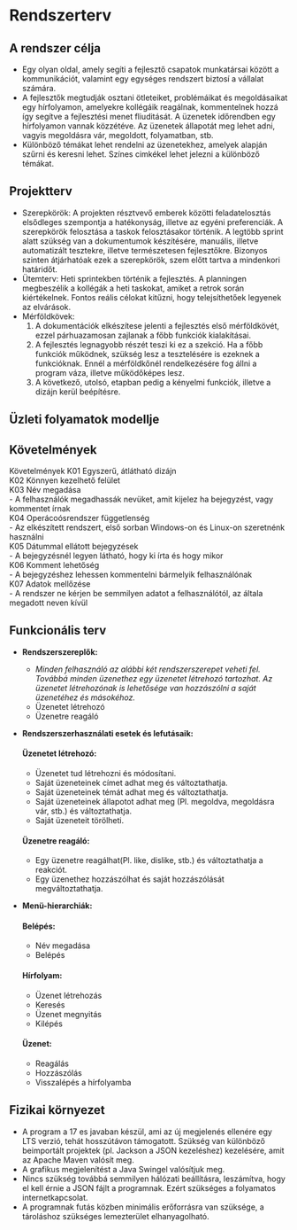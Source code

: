 Rendszerterv
=============

A rendszer célja
-----------------

- Egy olyan oldal, amely segíti a fejlesztő csapatok munkatársai között a kommunikációt, valamint egy egységes
rendszert biztosí a vállalat számára. 
- A fejlesztők megtudják osztani ötleteiket, problémáikat és megoldásaikat egy hírfolyamon, amelyekre kollégáik reagálnak, kommentelnek hozzá így segítve a fejlesztési menet fliuditását. A üzenetek időrendben egy hírfolyamon vannak közzétéve. Az üzenetek állapotát meg lehet adni, vagyis megoldásra vár, megoldott, folyamatban, stb.  
- Különböző témákat lehet rendelni az üzenetekhez, amelyek alapján szűrni és keresni lehet. Színes cimkékel lehet jelezni a különböző témákat.

Projektterv
------------

- Szerepkörök:
    A projekten résztvevő emberek közötti feladatelosztás elsődleges szempontja a hatékonyság, illetve az egyéni preferenciák.
    A szerepkörök felosztása a taskok felosztásakor történik. A legtöbb sprint alatt szükség van a dokumentumok készítésére, manuális, illetve automatizált tesztekre, illetve természetesen fejlesztőkre. Bizonyos szinten átjárhatóak ezek a szerepkörök, szem előtt tartva a mindenkori határidőt.
- Ütemterv: 
    Heti sprintekben történik a fejlesztés. A planningen megbeszélik a kollégák a heti taskokat, amiket a retrok során kiértékelnek. Fontos reális célokat kitűzni, hogy telejsíthetőek legyenek az elvárások.
- Mérföldkövek: 
    1. A dokumentációk elkészítese jelenti a fejlesztés első mérföldkövét, ezzel párhuazamosan zajlanak a főbb funkciók kialakításai. 
    2. A fejlesztés legnagyobb részét teszi ki ez a szekció. Ha a főbb funkciók működnek, szükség lesz a tesztelésére is ezeknek a funkcióknak. Ennél a mérföldkőnél rendelkezésére         fog állni a program váza, illetve működőképes lesz. 
    3. A következő, utolsó, etapban pedig a kényelmi funkciók, illetve a dizájn kerül beépítésre.

Üzleti folyamatok modellje
---------------------------

Követelmények
--------------
Követelmények
K01 Egyszerű, átlátható dizájn  
K02 Könnyen kezelhető felület  
K03 Név megadása  
	- A felhasználók megadhassák nevüket, amit kijelez ha bejegyzést, vagy kommentet írnak  
K04 Operácoósrendszer függetlenség  
	- Az elkészített rendszert, első sorban Windows-on és Linux-on szeretnénk használni  
K05 Dátummal ellátott bejegyzések  
	- A bejegyzésnél legyen látható, hogy ki írta és hogy mikor  
K06 Komment lehetőség  
	- A bejegyzéshez lehessen kommentelni bármelyik felhasználónak  
K07 Adatok mellőzése  
	- A rendszer ne kérjen be semmilyen adatot a felhasználótól, az általa megadott neven kívül  

Funkcionális terv
-------------------
- **Rendszerszereplők:**
  - *Minden felhasználó az alábbi két rendszerszerepet veheti fel. Továbbá minden üzenethez egy üzenetet létrehozó tartozhat. Az üzenetet létrehozónak is lehetősége van hozzászólni a saját üzenetéhez és másokéhoz.*
  * Üzenetet létrehozó
  * Üzenetre reagáló
- **Rendszerszerhasználati esetek és lefutásaik:**
  #### Üzenetet létrehozó: ####
  - Üzenetet tud létrehozni és módosítani.
  - Saját üzeneteinek címet adhat meg és változtathatja.
  - Saját üzeneteinek témát adhat meg és változtathatja.
  - Saját üzeneteinek állapotot adhat meg (Pl. megoldva, megoldásra vár, stb.) és változtathatja. 
  - Saját üzeneteit törölheti.
  
  #### Üzenetre reagáló: ####
  - Egy üzenetre reagálhat(Pl. like, dislike, stb.) és változtathatja a reakciót.
  - Egy üzenethez hozzászólhat és saját hozzászólását megváltoztathatja.
  
- **Menü-hierarchiák:**
  #### Belépés: ####
  * Név megadása
  * Belépés
  
  #### Hírfolyam: ####
  * Üzenet létrehozás 
  * Keresés
  * Üzenet megnyitás
  * Kilépés
  
  #### Üzenet: ####
  * Reagálás
  * Hozzászólás
  * Visszalépés a hírfolyamba

Fizikai környezet
-----------------
- A program a 17 es javaban készül, ami az új megjelenés ellenére egy LTS verzió, tehát hosszútávon támogatott. Szükség van különböző beimportált projektek (pl. Jackson a JSON kezeléshez) kezelésére, amit az Apache Maven valósít meg.
- A grafikus megjelenítést a Java Swingel valósítjuk meg. 
- Nincs szükség továbbá semmilyen hálózati beállításra, leszámítva, hogy el kell érnie a JSON fájlt a programnak. Ezért szükséges a folyamatos internetkapcsolat.
- A programnak futás közben minimális erőforrásra van szüksége, a tároláshoz szükséges lemezterület elhanyagolható.
